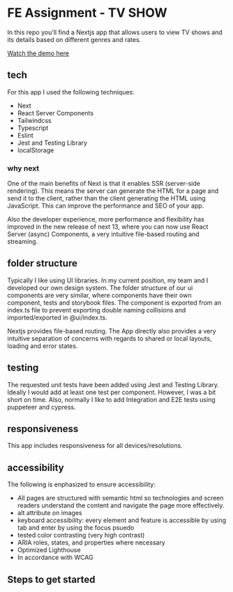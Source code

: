 # FE Assignment - TV SHOW

In this repo you'll find a Nextjs app that allows users to view TV shows and its details based on different genres and rates.

<p>
  <a href="https://passwords-7oqj.vercel.app/">Watch the demo here</a>
</p>

## tech

For this app I used the following techniques:
- Next
- React Server Components
- Tailwindcss
- Typescript
- Eslint
- Jest and Testing Library
- localStorage

### why next

One of the main benefits of Next is that it enables SSR (server-side rendering). This means the server can generate the HTML for a page and send it to the client, rather than the client generating the HTML using JavaScript. This can improve the performance and SEO of your app. 

Also the developer experience, more performance and flexibility has improved in the new release of next 13, where you can now use React Server (async) Components, a very intuitive file-based routing and streaming.


## folder structure 

Typically I like using UI libraries. In my current position, my team and I developed our own design system. The folder structure of our ui components are very similar, where components have their own component, tests and storybook files. The component is exported from an index.ts file to prevent exporting double naming collisions and imported/exported in @ui/index.ts.

Nextjs provides file-based routing. The App directly also provides a very intuitive separation of concerns with regards to shared or local layouts, loading and error states.

## testing

The requested unit tests have been added using Jest and Testing Library. Ideally I would add at least one test per component. However, I was a bit short on time. Also, normally I like to add Integration and E2E tests using puppeteer and cypress. 

## responsiveness

This app includes responsiveness for all devices/resolutions.

## accessibility

The following is enphasized to ensure accessibility:
- All pages are structured with semantic html so technologies and screen readers understand the content and navigate the page more effectively. 
- alt attribute on images
- keyboard accessibility: every element and feature is accessible by using tab and enter by using the focus psuedo
- tested color contrasting (very high contrast)
- ARIA roles, states, and properties where necessary
- Optimized Lighthouse
- In accordance with WCAG

## Steps to get started

